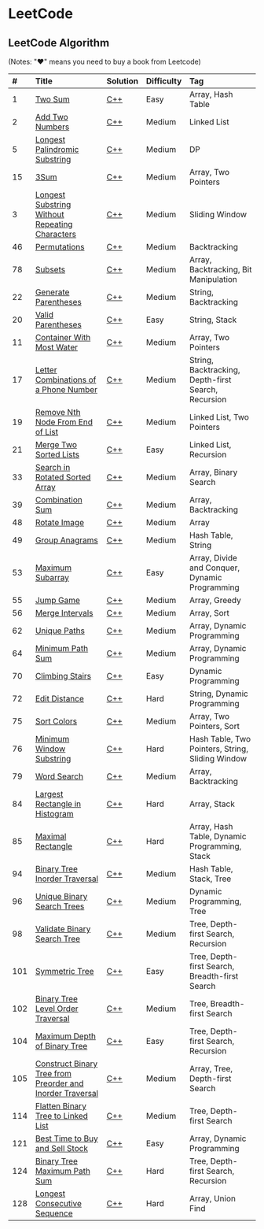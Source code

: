 # LeetCode

## LeetCode Algorithm

\(Notes: "♥" means you need to buy a book from Leetcode\)

| \# | Title | Solution | Difficulty | Tag |
| :--- | :--- | :--- | :--- | :--- |
|1|[Two Sum](https://leetcode.com/problems/two-sum) | [C++](./algorithms/TwoSum/TwoSum.cc)|Easy|Array, Hash Table|
|2|[Add Two Numbers](https://leetcode.com/problems/add-two-numbers) | [C++](./algorithms/AddTwoNumbers/AddTwoNumbers.cc)|Medium|Linked List|
|5|[Longest Palindromic Substring](https://leetcode.com/problems/longest-palindromic-substring) | [C++](./algorithms/LongestPalindromicSubstring/LongestPalindromicSubstring.cc)|Medium|DP|
|15|[3Sum](https://leetcode.com/problems/3sum) | [C++](./algorithms/3sum/3sum.cc)|Medium|Array, Two Pointers|
|3|[Longest Substring Without Repeating Characters](https://leetcode.com/problems/longest-substring-without-repeating-characters) | [C++](./algorithms/LongestSubstringWithoutRepeatingCharacters/LongestSubstringWithoutRepeatingCharacters.cc)|Medium|Sliding Window|
|46|[Permutations](https://leetcode.com/problems/permutations) | [C++](./algorithms/Permutations/Permutations.cc)|Medium|Backtracking|
|78|[Subsets](https://leetcode.com/problems/subsets) | [C++](./algorithms/Subsets/Subsets.cc)|Medium|Array, Backtracking, Bit Manipulation|
|22|[Generate Parentheses](https://leetcode.com/problems/generate-parentheses/) | [C++](./algorithms/GenerateParentheses/GenerateParentheses.cc)|Medium|String, Backtracking|
|20|[Valid Parentheses](https://leetcode.com/problems/valid-parentheses) | [C++](./algorithms/ValidParentheses/ValidParentheses.cc)|Easy|String, Stack|
|11|[Container With Most Water](https://leetcode.com/problems/container-with-most-water) | [C++](./algorithms/ContainerWithMostWater/ContainerWithMostWater.cc)|Medium|Array, Two Pointers|
|17|[Letter Combinations of a Phone Number](https://leetcode.com/problems/letter-combinations-of-a-phone-number) | [C++](./algorithms/LetterCombinationsOfAPhoneNumber/LetterCombinationsOfAPhoneNumber.cc)|Medium|String, Backtracking, Depth-first Search, Recursion|
|19|[Remove Nth Node From End of List](https://leetcode.com/problems/remove-nth-node-from-end-of-list) | [C++](./algorithms/RemoveNthNodeFromEndOfList/RemoveNthNodeFromEndOfList.cc)|Medium|Linked List, Two Pointers|
|21|[Merge Two Sorted Lists](https://leetcode.com/problems/merge-two-sorted-lists) | [C++](./algorithms/MergeTwoSortedLists/MergeTwoSortedLists.cc)|Easy|Linked List, Recursion|
|33|[Search in Rotated Sorted Array](https://leetcode.com/problems/search-in-rotated-sorted-array) | [C++](./algorithms/SearchInRotatedSortedArray/SearchInRotatedSortedArray.cc)|Medium|Array, Binary Search|
|39|[Combination Sum](https://leetcode.com/problems/combination-sum/) | [C++](./algorithms/CombinationSum/CombinationSum.cc)|Medium|Array, Backtracking|
|48|[Rotate Image](https://leetcode.com/problems/rotate-image) | [C++](./algorithms/RotateImage/RotateImage.cc)|Medium|Array|
|49|[Group Anagrams](https://leetcode.com/problems/group-anagrams/) | [C++](./algorithms/GroupAnagrams/GroupAnagrams.cc)|Medium|Hash Table, String|
|53|[Maximum Subarray](https://leetcode.com/problems/maximum-subarray) | [C++](./algorithms/MaximumSubarray/MaximumSubarray.cc)|Easy|Array, Divide and Conquer, Dynamic Programming|
|55|[Jump Game](https://leetcode.com/problems/jump-game/) | [C++](./algorithms/JumpGame/JumpGame.cc)|Medium|Array, Greedy|
|56|[Merge Intervals](https://leetcode.com/problems/merge-intervals) | [C++](./algorithms/MergeIntervals/MergeIntervals.cc)|Medium|Array, Sort|
|62|[Unique Paths](https://leetcode.com/problems/unique-paths) | [C++](./algorithms/UniquePaths/UniquePaths.cc)|Medium|Array, Dynamic Programming|
|64|[Minimum Path Sum](https://leetcode.com/problems/minimum-path-sum/) | [C++](./algorithms/MinimumPathSum/MinimumPathSum.cc)|Medium|Array, Dynamic Programming|
|70|[Climbing Stairs](https://leetcode.com/problems/climbing-stairs) | [C++](./algorithms/ClimbingStairs/ClimbingStairs.cc)|Easy|Dynamic Programming|
|72|[Edit Distance](https://leetcode.com/problems/edit-distance) | [C++](./algorithms/EditDistance/EditDistance.cc)|Hard|String, Dynamic Programming|
|75|[Sort Colors](https://leetcode.com/problems/sort-colors) | [C++](./algorithms/SortColors/SortColors.cc)|Medium|Array, Two Pointers, Sort|
|76|[Minimum Window Substring](https://leetcode.com/problems/minimum-window-substring) | [C++](./algorithms/MinimumWindowSubstring/MinimumWindowSubstring.cc)|Hard|Hash Table, Two Pointers, String, Sliding Window|
|79|[Word Search](https://leetcode.com/problems/word-search) | [C++](./algorithms/WordSearch/WordSearch.cc)|Medium|Array, Backtracking|
|84|[Largest Rectangle in Histogram](https://leetcode.com/problems/largest-rectangle-in-histogram) | [C++](./algorithms/LargestRectangleInHistogram/LargestRectangleInHistogram.cc)|Hard|Array, Stack|
|85|[Maximal Rectangle](https://leetcode.com/problems/maximal-rectangle) | [C++](./algorithms/MaximalRectangle/MaximalRectangle.cc)|Hard|Array, Hash Table, Dynamic Programming, Stack|
|94|[Binary Tree Inorder Traversal](https://leetcode.com/problems/binary-tree-inorder-traversal) | [C++](./algorithms/BinaryTreeInorderTraversal/BinaryTreeInorderTraversal.cc)|Medium|Hash Table, Stack, Tree|
|96|[Unique Binary Search Trees](https://leetcode.com/problems/unique-binary-search-trees) | [C++](./algorithms/UniqueBinarySearchTrees/UniqueBinarySearchTrees.cc)|Medium|Dynamic Programming, Tree|
|98|[Validate Binary Search Tree](https://leetcode.com/problems/validate-binary-search-tree) | [C++](./algorithms/ValidateBinarySearchTree/ValidateBinarySearchTree.cc)|Medium|Tree, Depth-first Search, Recursion|
|101|[Symmetric Tree](https://leetcode.com/problems/symmetric-tree) | [C++](./algorithms/SymmetricTree/SymmetricTree.cc)|Easy|Tree, Depth-first Search, Breadth-first Search|
|102|[Binary Tree Level Order Traversal](https://leetcode.com/problems/binary-tree-level-order-traversal) | [C++](./algorithms/BinaryTreeLevelOrderTraversal/BinaryTreeLevelOrderTraversal.cc)|Medium|Tree, Breadth-first Search|
|104|[Maximum Depth of Binary Tree](https://leetcode.com/problems/maximum-depth-of-binary-tree/) | [C++](./algorithms/MaximumDepthOfBinaryTree/MaximumDepthOfBinaryTree.cc)|Easy|Tree, Depth-first Search, Recursion|
|105|[Construct Binary Tree from Preorder and Inorder Traversal](https://leetcode.com/problems/construct-binary-tree-from-preorder-and-inorder-traversal) | [C++](./algorithms/ConstructBinaryTreeFromPreorderAndInorderTraversal/ConstructBinaryTreeFromPreorderAndInorderTraversal.cc)|Medium|Array, Tree, Depth-first Search|
|114|[Flatten Binary Tree to Linked List](https://leetcode.com/problems/flatten-binary-tree-to-linked-list) | [C++](./algorithms/FlattenBinaryTreeToLinkedList/FlattenBinaryTreeToLinkedList.cc)|Medium|Tree, Depth-first Search|
|121|[Best Time to Buy and Sell Stock](https://leetcode.com/problems/best-time-to-buy-and-sell-stock) | [C++](./algorithms/BestTimeToBuyAndSellStock/BestTimeToBuyAndSellStock.cc)|Easy|Array, Dynamic Programming|
|124|[Binary Tree Maximum Path Sum](https://leetcode.com/problems/binary-tree-maximum-path-sum) | [C++](./algorithms/BinaryTreeMaximumPathSum/BinaryTreeMaximumPathSum.cc)|Hard|Tree, Depth-first Search, Recursion|
|128|[Longest Consecutive Sequence](https://leetcode.com/problems/longest-consecutive-sequence) | [C++](./algorithms/LongestConsecutiveSequence/LongestConsecutiveSequence.cc)|Hard|Array, Union Find|

